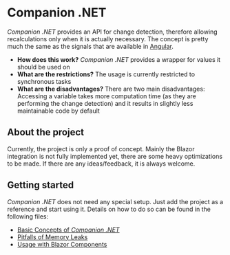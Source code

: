 # Companion .NET
*Companion .NET* provides an API for change detection, therefore allowing recalculations only when it is actually necessary. The concept is pretty much the same as the signals that are available in [Angular](https://angular.dev/guide/signals).

- **How does this work?** *Companion .NET* provides a wrapper for values it should be used on
- **What are the restrictions?** The usage is currently restricted to synchronous tasks
- **What are the disadvantages?** There are two main disadvantages: Accessing a variable takes more computation time (as they are performing the change detection) and it results in slightly less maintainable code by default

## About the project
Currently, the project is only a proof of concept. Mainly the Blazor integration is not fully implemented yet, there are some heavy optimizations to be made. If there are any ideas/feedback, it is always welcome.

## Getting started
*Companion .NET* does not need any special setup. Just add the project as a reference and start using it. Details on how to do so can be found in the following files:

 - [Basic Concepts of *Companion .NET*](docs/BasicConcepts.md)
 - [Pitfalls of Memory Leaks](docs/MemoryLeaks.md)
 - [Usage with Blazor Components](docs/UsageWithBlazor.md)
